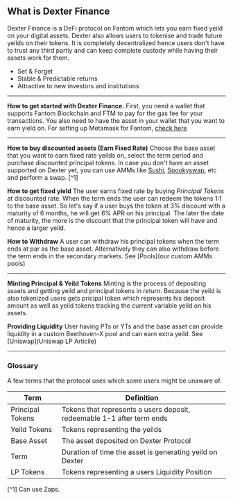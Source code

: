 ## What is Dexter Finance
Dexter Finance is a DeFi protocol on Fantom which lets you earn fixed yeild on your digital assets. Dexter also allows users to tokenise and trade future yeilds on their tokens. It is completely decentralized hence users don't have to trust any third partiy and can keep complete custody while having their assets work for them.
 - Set & Forget
 - Stable & Predictable returns
 - Attractive to new investors and institutions

---
**How to get started with Dexter Finance.**
First, you need a wallet that supports Fantom Blockchain and FTM to pay for the gas fee for your transactions. You also need to have the asset in your wallet that you want to earn yield on. For setting up Metamask for Fantom, [check here](metamask.com)

---
**How to buy discounted assets (Earn Fixed Rate)**
Choose the base asset that you want to earn fixed rate yeilds on, select the term period and purchase discounted principal tokens. In case you don't have an asset supported on Dexter yet, you can use AMMs like [Sushi](sushi.com), [Spookyswap](spookyswap.com), etc and perform a swap. [^1]

**How to get fixed yield**
The user earns fixed rate by buying *Principal Tokens* at discounted rate. When the term ends the user can redeem the tokens 1:1 to the base asset. So let's say if a user buys the token at 3% discount with a maturity of 6 months, he will get 6% APR on his principal. The later the date of maturity, the more is the discount that the principal token will have and hence a larger yeild.

**How to Withdraw**
A user can withdraw his principal tokens when the term ends at par as the base asset. Alternatively they can also withdraw before the term ends in the secondary markets. See [Pools](our custom AMMs pools)

---

**Minting Principal & Yeild Tokens**
Minting is the process of depositing assets and getting yeild and principal tokens in return. Because the yeild is also tokenized users gets pricipal token which represents his deposit amount as well as yeild tokens tracking the current variable yeild on his assets.

**Providing Liquidity**
User having PTs or YTs and the base asset can provide liquidity in a custom Beethoven-X pool and can earn extra yeild. See [Uniswap](Uniswap LP Articile)

---


### Glossary
A few terms that the protocol uses which some users might be unaware of.

| Term             | Definition                                                             |
| ---------------- | --------------------------------------------------------------------   |
| Principal Tokens | Tokens that represents a users deposit, redeemable 1-1 after term ends |
| Yeild Tokens     | Tokens representing the yeilds                                         |
| Base Asset       | The asset deposited on Dexter Protocol                                 |
| Term             | Duration of time the asset is generating yeild on Dexter               |
| LP Tokens        | Tokens representing a users Liquidity Position                         |
            
[^1] Can use Zaps.
